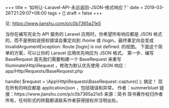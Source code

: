 +++
title = '如何让-Laravel-API-永远返回-JSON-格式响应？'
date = 2019-03-26T21:29:07+08:00
tags = []
draft = false
+++

见: https://www.jianshu.com/p/c0b7365a21e5


当你在编写完全为 API 服务的 Laravel 应用时，你希望所有响应都是 JSON 格式的，而不是例如说授权错误会重定向到 /home 或 /login，最终重定向会变成 InvalidArgumentException: Route [login] is not defined. 的视图。
下面这个简单的方案，可以让你的 Laravel 应用优先响应为 JSON 格式。
第一步、编写 BaseRequest
首先我们需要构建一个  BaseRequest 来重写 Illuminate\Http\Request ，修改为默认优先使用 JSON 响应：
app/Http/Requests/BaseRequest.php
<?php
namespace App\Http\Requests;

use Illuminate\Http\Request;
class BaseRequest extends Request
{
    public function expectsJson()
    {
        return true;
    }
    public function wantsJson()
    {
        return true;
    }
}

第二步、替换 BaseRequest
在 public/index.php 文件中，将 \Illumiate\Http\Request 替换为我们的 BaseRequest，如下：
$response = $kernel->handle(
    $request = \App\Http\Requests\BaseRequest::capture()
);

搞定！
现在所有的响应都是 application/json ，包括错误和异常。

作者：summerbluet
链接：https://www.jianshu.com/p/c0b7365a21e5
来源：简书
简书著作权归作者所有，任何形式的转载都请联系作者获得授权并注明出处。
